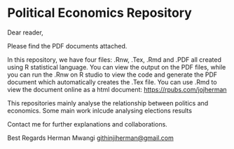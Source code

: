 # Political Economics Repository

Dear reader,

Please find the PDF documents attached.

In this repository, we have four files: .Rnw, .Tex, .Rmd and .PDF all created using R statistical language. You can view the output on the PDF files, while you can run the .Rnw on R studio to view the code and generate the PDF document which automatically creates the .Tex file. You can use .Rmd to view the document online as a html document: https://rpubs.com/jojherman

This repositories mainly analyse the relationship between politics and economics.
Some main work inlcude analysing elections results

Contact me for further explanations and collaborations.

Best Regards
Herman Mwangi
githinjiherman@gmail.com
